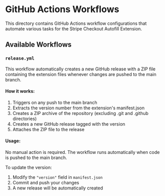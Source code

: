 # GitHub Actions Workflows

This directory contains GitHub Actions workflow configurations that automate various tasks for the Stripe Checkout Autofill Extension.

## Available Workflows

### `release.yml`

This workflow automatically creates a new GitHub release with a ZIP file containing the extension files whenever changes are pushed to the main branch.

#### How it works:

1. Triggers on any push to the main branch
2. Extracts the version number from the extension's manifest.json
3. Creates a ZIP archive of the repository (excluding .git and .github directories)
4. Creates a new GitHub release tagged with the version
5. Attaches the ZIP file to the release

#### Usage:

No manual action is required. The workflow runs automatically when code is pushed to the main branch.

To update the version:
1. Modify the `"version"` field in `manifest.json`
2. Commit and push your changes
3. A new release will be automatically created